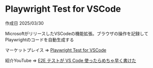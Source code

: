 # Playwright Test for VSCode

作成日 2025/03/30

MicrosoftがリリースしたVSCodeの機能拡張。ブラウザの操作を記録してPlaywrightのコードを自動生成する

マーケットプレイス => [Playwright Test for VSCode](https://marketplace.visualstudio.com/items?itemName=ms-playwright.playwright)

紹介YouTube => [E2E テストが VS Code 使ったらめちゃ早く書けた](https://www.youtube.com/watch?v=nO3KfoeBBrI)

